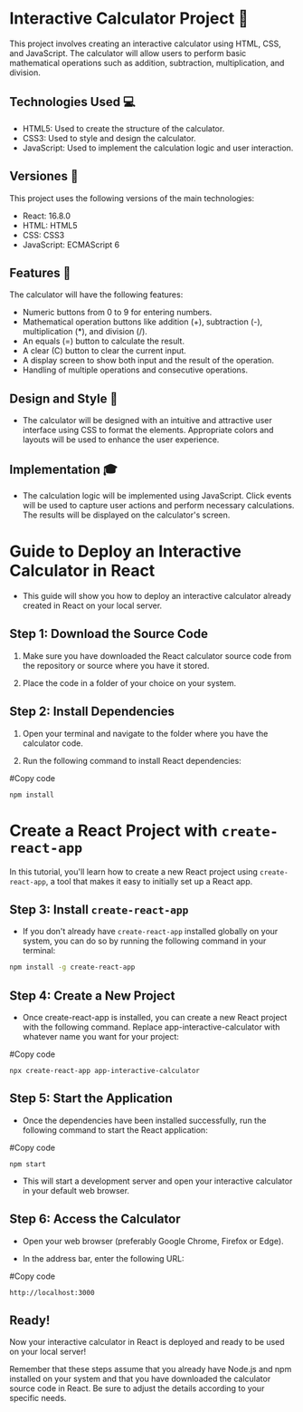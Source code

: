 # Interactive Calculator Project 📌

This project involves creating an interactive calculator using HTML, CSS, and JavaScript. The calculator will allow users to perform basic mathematical operations such as addition, subtraction, multiplication, and division.

## Technologies Used :computer:

- HTML5: Used to create the structure of the calculator.
- CSS3: Used to style and design the calculator.
- JavaScript: Used to implement the calculation logic and user interaction.

## Versiones :speech_balloon:

This project uses the following versions of the main technologies:

- React: 16.8.0
- HTML: HTML5
- CSS: CSS3
- JavaScript: ECMAScript 6

## Features :floppy_disk:

The calculator will have the following features:

- Numeric buttons from 0 to 9 for entering numbers.
- Mathematical operation buttons like addition (+), subtraction (-), multiplication (*), and division (/).
- An equals (=) button to calculate the result.
- A clear (C) button to clear the current input.
- A display screen to show both input and the result of the operation.
- Handling of multiple operations and consecutive operations.

## Design and Style :memo:

 * The calculator will be designed with an intuitive and attractive user interface using CSS to format the elements. Appropriate colors and layouts will be used to enhance the user experience.

## Implementation :mortar_board:

 * The calculation logic will be implemented using JavaScript. Click events will be used to capture user actions and perform necessary calculations. The results will be displayed on the calculator's screen.

# Guide to Deploy an Interactive Calculator in React

 * This guide will show you how to deploy an interactive calculator already created in React on your local server.

## Step 1: Download the Source Code

 1. Make sure you have downloaded the React calculator source code from the repository or source where you have it stored.

 2. Place the code in a folder of your choice on your system.

## Step 2: Install Dependencies

 1. Open your terminal and navigate to the folder where you have the calculator code.

 2. Run the following command to install React dependencies:

#Copy code
```
npm install
```

# Create a React Project with `create-react-app`

In this tutorial, you'll learn how to create a new React project using `create-react-app`, a tool that makes it easy to initially set up a React app.

## Step 3: Install `create-react-app`

 * If you don't already have `create-react-app` installed globally on your system, you can do so by running the following command in your terminal:

```bash
npm install -g create-react-app
```

## Step 4: Create a New Project

  * Once create-react-app is installed, you can create a new React project with the following command. Replace app-interactive-calculator with whatever name you want for your project:

#Copy code
```
npx create-react-app app-interactive-calculator
```

## Step 5: Start the Application

 * Once the dependencies have been installed successfully, run the following command to start the React application:


#Copy code

```
npm start
```

 * This will start a development server and open your interactive calculator in your default web browser.

## Step 6: Access the Calculator

 * Open your web browser (preferably Google Chrome, Firefox or Edge).

 * In the address bar, enter the following URL:

#Copy code

```
http://localhost:3000
```

## Ready!
Now your interactive calculator in React is deployed and ready to be used on your local server!

Remember that these steps assume that you already have Node.js and npm installed on your system and that you have downloaded the calculator source code in React. Be sure to adjust the details according to your specific needs.
